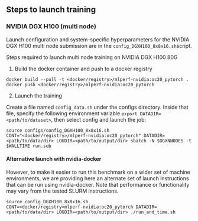 ## Steps to launch training

### NVIDIA DGX H100 (multi node)

Launch configuration and system-specific hyperparameters for the NVIDIA DGX H100
multi node submission are in the `config_DGXH100_8x8x16.sh`script.

Steps required to launch multi node training on NVIDIA DGX H100 80G

1. Build the docker container and push to a docker registry

```
docker build --pull -t <docker/registry>/mlperf-nvidia:oc20_pytorch .
docker push <docker/registry>/mlperf-nvidia:oc20_pytorch
```

2. Launch the training

Create a file named `config_data.sh` under the configs directory. Inside that file, specify the following environment variable `export DATADIR=<path/to/dataset>`, then select config and launch the job:

```
source configs/config_DGXH100_8x8x16.sh
CONT="<docker/registry>/mlperf-nvidia:oc20_pytorch" DATADIR=<path/to/data/dir> LOGDIR=<path/to/output/dir> sbatch -N $DGXNNODES -t $WALLTIME run.sub
```

#### Alternative launch with nvidia-docker

However, to make it easier to run this benchmark on a wider set of machine
environments, we are providing here an alternate set of launch instructions
that can be run using nvidia-docker. Note that performance or functionality may
vary from the tested SLURM instructions.

```
source config_DGXH100_8x8x16.sh
CONT=<docker/registry>mlperf-nvidia:oc20_pytorch DATADIR=<path/to/data/dir> LOGDIR=<path/to/output/dir> ./run_and_time.sh
```
